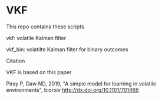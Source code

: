 # VKF

This repo contains these scripts

vkf: volatile Kalman filter

vkf_bin: volatilte Kalman filter for binary outcomes


Citation

VKF is based on this paper

Piray P, Daw ND, 2019, "A simple model for learning in volatile environments", biorxiv
http://dx.doi.org/10.1101/701466
